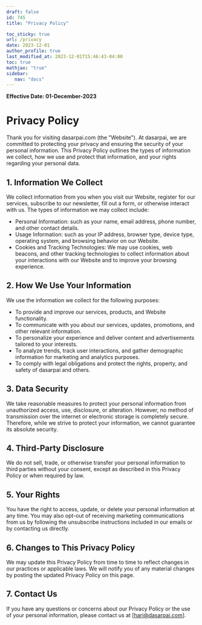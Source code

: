 ```yaml
---
draft: false
id: 745    
title: "Privacy Policy"

toc_sticky: true
url: /privacy
date: 2023-12-01
author_profile: true
last_modified_at: 2023-12-01T15:46:43-04:00
toc: true
mathjax: "true"
sidebar:
   nav: "docs"
---
```


**Effective Date: 01-December-2023**

# Privacy Policy

Thank you for visiting dasarpai.com (the "Website"). At dasarpai, we are committed to protecting your privacy and ensuring the security of your personal information. This Privacy Policy outlines the types of information we collect, how we use and protect that information, and your rights regarding your personal data.

## 1. Information We Collect

We collect information from you when you visit our Website, register for our services, subscribe to our newsletter, fill out a form, or otherwise interact with us. The types of information we may collect include:

- Personal Information: such as your name, email address, phone number, and other contact details.
- Usage Information: such as your IP address, browser type, device type, operating system, and browsing behavior on our Website.
- Cookies and Tracking Technologies: We may use cookies, web beacons, and other tracking technologies to collect information about your interactions with our Website and to improve your browsing experience.

## 2. How We Use Your Information

We use the information we collect for the following purposes:

- To provide and improve our services, products, and Website functionality.
- To communicate with you about our services, updates, promotions, and other relevant information.
- To personalize your experience and deliver content and advertisements tailored to your interests.
- To analyze trends, track user interactions, and gather demographic information for marketing and analytics purposes.
- To comply with legal obligations and protect the rights, property, and safety of dasarpai and others.

## 3. Data Security

We take reasonable measures to protect your personal information from unauthorized access, use, disclosure, or alteration. However, no method of transmission over the internet or electronic storage is completely secure. Therefore, while we strive to protect your information, we cannot guarantee its absolute security.

## 4. Third-Party Disclosure

We do not sell, trade, or otherwise transfer your personal information to third parties without your consent, except as described in this Privacy Policy or when required by law.

## 5. Your Rights

You have the right to access, update, or delete your personal information at any time. You may also opt-out of receiving marketing communications from us by following the unsubscribe instructions included in our emails or by contacting us directly.

## 6. Changes to This Privacy Policy

We may update this Privacy Policy from time to time to reflect changes in our practices or applicable laws. We will notify you of any material changes by posting the updated Privacy Policy on this page.

## 7. Contact Us

If you have any questions or concerns about our Privacy Policy or the use of your personal information, please contact us at [hari@dasarpai.com].

